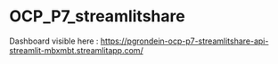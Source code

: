 # OCP_P7_streamlitshare

Dashboard visible here : https://pgrondein-ocp-p7-streamlitshare-api-streamlit-mbxmbt.streamlitapp.com/

